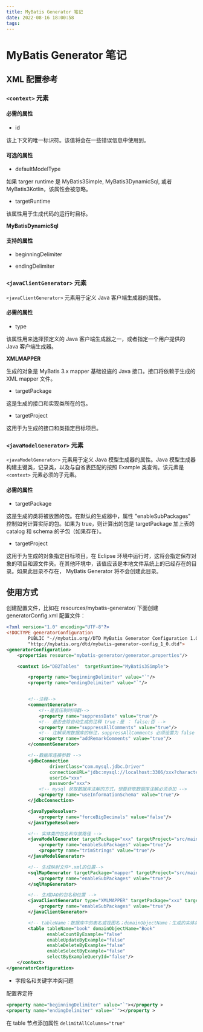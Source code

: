 ```yaml
---
title: MyBatis Generator 笔记
date: 2022-08-16 18:00:58
tags:
---
```


# MyBatis Generator 笔记


## XML 配置参考

### `<context>` 元素

#### 必需的属性

- id

该上下文的唯一标识符。该值将会在一些错误信息中使用到。

#### 可选的属性

- defaultModelType

如果 targer runtime 是 MyBatis3Simple, MyBatis3DynamicSql, 或者 MyBatis3Kotlin，该属性会被忽略。


- targetRuntime

该属性用于生成代码的运行时目标。

**MyBatisDynamicSql**


#### 支持的属性

- beginningDelimiter


- endingDelimiter


### `<javaClientGenerator>` 元素

`<javaClientGenerator>` 元素用于定义 Java 客户端生成器的属性。


#### 必需的属性


- type

该属性用来选择预定义的 Java 客户端生成器之一，或者指定一个用户提供的 Java 客户端生成器。


**XMLMAPPER**

生成的对象是 MyBatis 3.x mapper 基础设施的 Java 接口。接口将依赖于生成的 XML mapper 文件。


- targetPackage

这是生成的接口和实现类所在的包。


- targetProject

这用于为生成的接口和类指定目标项目。

### `<javaModelGenerator>` 元素

`<javaModelGenerator>` 元素用于定义 Java 模型生成器的属性。Java 模型生成器构建主键类，记录类，以及与自省表匹配的按照 Example 类查询。该元素是 `<context>` 元素必须的子元素。

#### 必需的属性

- targetPackage

这是生成的类将被放置的包。在默认的生成器中，属性 "enableSubPackages" 控制如何计算实际的包。如果为 true，则计算出的包是 targetPackage 加上表的 catalog 和 schema 的子包（如果存在）。

- targetProject

这用于为生成的对象指定目标项目。在 Eclipse 环境中运行时，这将会指定保存对象的项目和源文件夹。在其他环境中，该值应该是本地文件系统上的已经存在的目录。如果此目录不存在， MyBatis Generator 将不会创建此目录。


## 使用方式

创建配置文件，比如在 resources/mybatis-generator/ 下面创建 generatorConfig.xml 配置文件：


```xml
<?xml version="1.0" encoding="UTF-8"?>
<!DOCTYPE generatorConfiguration
        PUBLIC "-//mybatis.org//DTD MyBatis Generator Configuration 1.0//EN"
        "http://mybatis.org/dtd/mybatis-generator-config_1_0.dtd">
<generatorConfiguration>
    <properties resource="mybatis-generator/generator.properties"/>

    <context id="DB2Tables"  targetRuntime="MyBatis3Simple">

        <property name="beginningDelimiter" value="`"/>
        <property name="endingDelimiter" value="`"/>


        <!--注释-->
        <commentGenerator>
            <!--是否压制时间戳-->
            <property name="suppressDate" value="true"/>
            <!-- 是否去除自动生成的注释 true：是 ： false:否 -->
            <property name="suppressAllComments" value="true"/>
            <!-- 注解采用数据库的标注，suppressAllComments 必须设置为 false 才会生效 -->
            <property name="addRemarkComments" value="true"/>
        </commentGenerator>

        <!--数据库连接参数 -->
        <jdbcConnection
                driverClass="com.mysql.jdbc.Driver"
                connectionURL="jdbc:mysql://localhost:3306/xxx?characterEncoding=utf8&amp;serverTimezone=UTC"
                userId="xxx"
                password="xxx">
            <!-- mysql 获取数据库注解的方式，想要获取数据库注解必须添加 -->
            <property name="useInformationSchema" value="true"/>
        </jdbcConnection>

        <javaTypeResolver>
            <property name="forceBigDecimals" value="false"/>
        </javaTypeResolver>

        <!-- 实体类的包名和存放路径 -->
        <javaModelGenerator targetPackage="xxx" targetProject="src/main/java">
            <property name="enableSubPackages" value="true"/>
            <property name="trimStrings" value="true"/>
        </javaModelGenerator>

        <!-- 生成映射文件*.xml的位置-->
        <sqlMapGenerator targetPackage="mapper" targetProject="src/main/resources">
            <property name="enableSubPackages" value="true"/>
        </sqlMapGenerator>

        <!-- 生成DAO的包名和位置 -->
        <javaClientGenerator type="XMLMAPPER" targetPackage="xxx" targetProject="src/main/java">
            <property name="enableSubPackages" value="true"/>
        </javaClientGenerator>

        <!-- tableName：数据库中的表名或视图名；domainObjectName：生成的实体类的类名-->
        <table tableName="book" domainObjectName="Book"
               enableCountByExample="false"
               enableUpdateByExample="false"
               enableDeleteByExample="false"
               enableSelectByExample="false"
               selectByExampleQueryId="false"/>
    </context>
</generatorConfiguration>
```


- 字段名和关键字冲突问题

配置界定符

```xml
<property name="beginningDelimiter" value="`"></property >
<property name="endingDelimiter" value="`"></property >
```

在 table 节点添加属性 `delimitAllColumns="true"`